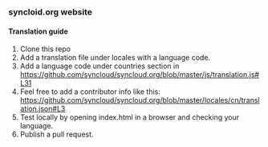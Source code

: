 ### syncloid.org website

#### Translation guide

1. Clone this repo
2. Add a translation file under locales with a language code.
3. Add a language code under countries section in https://github.com/syncloud/syncloud.org/blob/master/js/translation.js#L31
4. Feel free to add a contributor info like this: https://github.com/syncloud/syncloud.org/blob/master/locales/cn/translation.json#L3
5. Test locally by opening index.html in a browser and checking your language.
6. Publish a pull request.